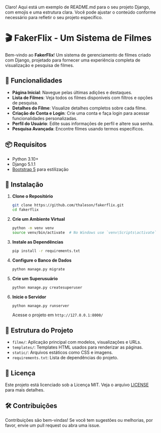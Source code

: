 Claro! Aqui está um exemplo de README.md para o seu projeto Django, com emojis e uma estrutura clara. Você pode ajustar o conteúdo conforme necessário para refletir o seu projeto específico.

# 🎬 FakerFlix - Um Sistema de Filmes

Bem-vindo ao **FakerFlix**! Um sistema de gerenciamento de filmes criado com Django, projetado para fornecer uma experiência completa de visualização e pesquisa de filmes.

## 🚀 Funcionalidades

- **Página Inicial**: Navegue pelas últimas adições e destaques.
- **Lista de Filmes**: Veja todos os filmes disponíveis com filtros e opções de pesquisa.
- **Detalhes do Filme**: Visualize detalhes completos sobre cada filme.
- **Criação de Conta e Login**: Crie uma conta e faça login para acessar funcionalidades personalizadas.
- **Perfil do Usuário**: Edite suas informações de perfil e altere sua senha.
- **Pesquisa Avançada**: Encontre filmes usando termos específicos.

## 📦 Requisitos

- Python 3.10+
- Django 5.1.1
- [Bootstrap 5](https://getbootstrap.com) para estilização

## 🔧 Instalação

1. **Clone o Repositório**

   ```bash
   git clone https://github.com/thaleson/fakerflix.git
   cd fakerflix
   ```

2. **Crie um Ambiente Virtual**

   ```bash
   python -m venv venv
   source venv/bin/activate  # No Windows use `venv\Scripts\activate`
   ```

3. **Instale as Dependências**

   ```bash
   pip install -r requirements.txt
   ```

4. **Configure o Banco de Dados**

   ```bash
   python manage.py migrate
   ```

5. **Crie um Superusuário**

   ```bash
   python manage.py createsuperuser
   ```

6. **Inicie o Servidor**

   ```bash
   python manage.py runserver
   ```

   Acesse o projeto em `http://127.0.0.1:8000/`

## 📂 Estrutura do Projeto

- `filme/`: Aplicação principal com modelos, visualizações e URLs.
- `templates/`: Templates HTML usados para renderizar as páginas.
- `static/`: Arquivos estáticos como CSS e imagens.
- `requirements.txt`: Lista de dependências do projeto.

## 📄 Licença

Este projeto está licenciado sob a Licença MIT. Veja o arquivo [LICENSE](LICENSE) para mais detalhes.

## 🛠️ Contribuições

Contribuições são bem-vindas! Se você tem sugestões ou melhorias, por favor, envie um pull request ou abra uma issue.


